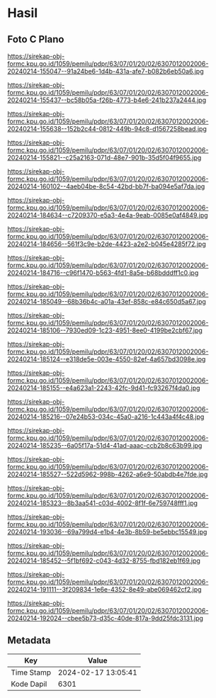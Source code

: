 # Hasil

## Foto C Plano

https://sirekap-obj-formc.kpu.go.id/1059/pemilu/pdpr/63/07/01/20/02/6307012002006-20240214-155047--91a24be6-1d4b-431a-afe7-b082b6eb50a6.jpg

https://sirekap-obj-formc.kpu.go.id/1059/pemilu/pdpr/63/07/01/20/02/6307012002006-20240214-155437--bc58b05a-f26b-4773-b4e6-241b237a2444.jpg

https://sirekap-obj-formc.kpu.go.id/1059/pemilu/pdpr/63/07/01/20/02/6307012002006-20240214-155638--152b2c44-0812-449b-94c8-d1567258bead.jpg

https://sirekap-obj-formc.kpu.go.id/1059/pemilu/pdpr/63/07/01/20/02/6307012002006-20240214-155821--c25a2163-071d-48e7-901b-35d5f04f9655.jpg

https://sirekap-obj-formc.kpu.go.id/1059/pemilu/pdpr/63/07/01/20/02/6307012002006-20240214-160102--4aeb04be-8c54-42bd-bb7f-ba094e5af7da.jpg

https://sirekap-obj-formc.kpu.go.id/1059/pemilu/pdpr/63/07/01/20/02/6307012002006-20240214-184634--c7209370-e5a3-4e4a-9eab-0085e0af4849.jpg

https://sirekap-obj-formc.kpu.go.id/1059/pemilu/pdpr/63/07/01/20/02/6307012002006-20240214-184656--561f3c9e-b2de-4423-a2e2-b045e4285f72.jpg

https://sirekap-obj-formc.kpu.go.id/1059/pemilu/pdpr/63/07/01/20/02/6307012002006-20240214-184716--c96f1470-b563-4fd1-8a5e-b68bdddff1c0.jpg

https://sirekap-obj-formc.kpu.go.id/1059/pemilu/pdpr/63/07/01/20/02/6307012002006-20240214-185049--68b36b4c-a01a-43ef-858c-e84c650d5a67.jpg

https://sirekap-obj-formc.kpu.go.id/1059/pemilu/pdpr/63/07/01/20/02/6307012002006-20240214-185106--7930ed09-1c23-4951-8ee0-4199be2cbf67.jpg

https://sirekap-obj-formc.kpu.go.id/1059/pemilu/pdpr/63/07/01/20/02/6307012002006-20240214-185124--e318de5e-003e-4550-82ef-4a657bd3098e.jpg

https://sirekap-obj-formc.kpu.go.id/1059/pemilu/pdpr/63/07/01/20/02/6307012002006-20240214-185155--e4a623a1-2243-42fc-9d41-fc93267f4da0.jpg

https://sirekap-obj-formc.kpu.go.id/1059/pemilu/pdpr/63/07/01/20/02/6307012002006-20240214-185216--07e24b53-034c-45a0-a216-1c443a4f4c48.jpg

https://sirekap-obj-formc.kpu.go.id/1059/pemilu/pdpr/63/07/01/20/02/6307012002006-20240214-185235--6a05f17a-51d4-41ad-aaac-ccb2b8c63b99.jpg

https://sirekap-obj-formc.kpu.go.id/1059/pemilu/pdpr/63/07/01/20/02/6307012002006-20240214-185527--522d5962-998b-4262-a6e9-50abdb4e7fde.jpg

https://sirekap-obj-formc.kpu.go.id/1059/pemilu/pdpr/63/07/01/20/02/6307012002006-20240214-185323--8b3aa541-c03d-4002-8f1f-6e759748fff1.jpg

https://sirekap-obj-formc.kpu.go.id/1059/pemilu/pdpr/63/07/01/20/02/6307012002006-20240214-193036--69a799d4-e1b4-4e3b-8b59-be5ebbc15549.jpg

https://sirekap-obj-formc.kpu.go.id/1059/pemilu/pdpr/63/07/01/20/02/6307012002006-20240214-185452--5f1bf692-c043-4d32-8755-fbd182eb1f69.jpg

https://sirekap-obj-formc.kpu.go.id/1059/pemilu/pdpr/63/07/01/20/02/6307012002006-20240214-191111--3f209834-1e6e-4352-8e49-abe069462cf2.jpg

https://sirekap-obj-formc.kpu.go.id/1059/pemilu/pdpr/63/07/01/20/02/6307012002006-20240214-192024--cbee5b73-d35c-40de-817a-9dd25fdc3131.jpg


## Metadata

| Key        | Value               |
| ---------- | ------------------- |
| Time Stamp | 2024-02-17 13:05:41 |
| Kode Dapil | 6301                |



